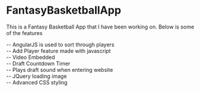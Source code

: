 # FantasyBasketballApp
This is a Fantasy Basketball App that I have been working on. Below is some of the features
<br />

-- AngularJS is used to sort through players
<br />
-- Add Player feature made with javascript
<br />
-- Video Embedded
<br />
-- Draft Countdown Timer
<br />
-- Plays draft sound when entering website
<br />
-- JQuery loading image
<br />
-- Advanced CSS styling